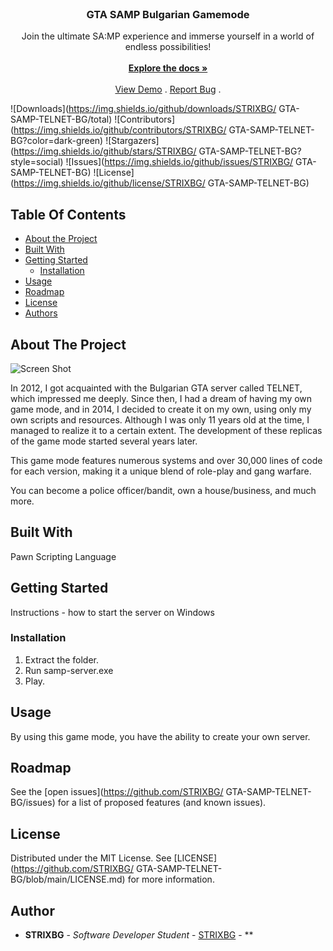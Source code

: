 <br/>
<p align="center">
  <h3 align="center">GTA SAMP Bulgarian Gamemode</h3>

  <p align="center">
    Join the ultimate SA:MP experience and immerse yourself in a world of endless possibilities!
    <br/>
    <br/>
    <a href="https://github.com/STRIXBG/ GTA-SAMP-TELNET-BG"><strong>Explore the docs »</strong></a>
    <br/>
    <br/>
    <a href="https://github.com/STRIXBG/ GTA-SAMP-TELNET-BG">View Demo</a>
    .
    <a href="https://github.com/STRIXBG/ GTA-SAMP-TELNET-BG/issues">Report Bug</a>
    .
  </p>
</p>

![Downloads](https://img.shields.io/github/downloads/STRIXBG/ GTA-SAMP-TELNET-BG/total) ![Contributors](https://img.shields.io/github/contributors/STRIXBG/ GTA-SAMP-TELNET-BG?color=dark-green) ![Stargazers](https://img.shields.io/github/stars/STRIXBG/ GTA-SAMP-TELNET-BG?style=social) ![Issues](https://img.shields.io/github/issues/STRIXBG/ GTA-SAMP-TELNET-BG) ![License](https://img.shields.io/github/license/STRIXBG/ GTA-SAMP-TELNET-BG) 

## Table Of Contents

* [About the Project](#about-the-project)
* [Built With](#built-with)
* [Getting Started](#getting-started)
  * [Installation](#installation)
* [Usage](#usage)
* [Roadmap](#roadmap)
* [License](#license)
* [Authors](#authors)

## About The Project

![Screen Shot](images/screenshot.png)

In 2012, I got acquainted with the Bulgarian GTA server called TELNET, which impressed me deeply. Since then, I had a dream of having my own game mode, and in 2014, I decided to create it on my own, using only my own scripts and resources. Although I was only 11 years old at the time, I managed to realize it to a certain extent. The development of these replicas of the game mode started several years later.

This game mode features numerous systems and over 30,000 lines of code for each version, making it a unique blend of role-play and gang warfare.

You can become a police officer/bandit, own a house/business, and much more.


## Built With

Pawn Scripting Language

## Getting Started

Instructions - how to start the server on Windows

### Installation

1. Extract the folder.
2. Run samp-server.exe
3. Play.

## Usage

By using this game mode, you have the ability to create your own server.

## Roadmap

See the [open issues](https://github.com/STRIXBG/ GTA-SAMP-TELNET-BG/issues) for a list of proposed features (and known issues).

## License

Distributed under the MIT License. See [LICENSE](https://github.com/STRIXBG/ GTA-SAMP-TELNET-BG/blob/main/LICENSE.md) for more information.

## Author

* **STRIXBG** - *Software Developer Student* - [STRIXBG](https://github.com/STRIXBG/) - **
